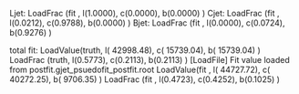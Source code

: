 Ljet: LoadFrac (fit  , l(1.0000),  c(0.0000),  b(0.0000) )
Cjet: LoadFrac (fit  , l(0.0212),  c(0.9788),  b(0.0000) )
Bjet: LoadFrac (fit  , l(0.0000),  c(0.0724),  b(0.9276) )

total fit:
LoadValue(truth, l(  42998.48),  c(  15739.04),  b(  15739.04) )
LoadFrac (truth, l(0.5773),  c(0.2113),  b(0.2113) )
[LoadFile] Fit value loaded from postfit.gjet_psuedofit_postfit.root
LoadValue(fit  , l(  44727.72),  c(  40272.25),  b(   9706.35) )
LoadFrac (fit  , l(0.4723),  c(0.4252),  b(0.1025) )
